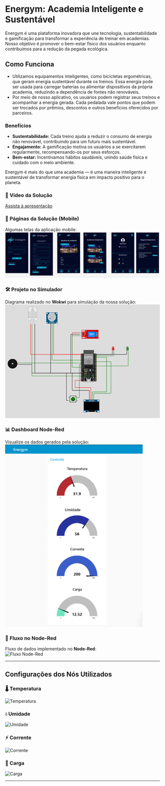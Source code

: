 # **Energym: Academia Inteligente e Sustentável**

Energym é uma plataforma inovadora que une tecnologia, sustentabilidade e gamificação para transformar a experiência de treinar em academias. Nosso objetivo é promover o bem-estar físico dos usuários enquanto contribuímos para a redução da pegada ecológica.

## Como Funciona

- Utilizamos equipamentos inteligentes, como bicicletas ergométricas, que geram energia sustentável durante os treinos. Essa energia pode ser usada para carregar baterias ou alimentar dispositivos da própria academia, reduzindo a dependência de fontes não renováveis.
- Por meio de nosso aplicativo, os usuários podem registrar seus treinos e acompanhar a energia gerada. Cada pedalada vale pontos que podem ser trocados por prêmios, descontos e outros benefícios oferecidos por parceiros.

### Benefícios

- **Sustentabilidade:** Cada treino ajuda a reduzir o consumo de energia não renovável, contribuindo para um futuro mais sustentável.
- **Engajamento:** A gamificação motiva os usuários a se exercitarem regularmente, recompensando-os por seus esforços.
- **Bem-estar:** Incentivamos hábitos saudáveis, unindo saúde física e cuidado com o meio ambiente.

Energym é mais do que uma academia — é uma maneira inteligente e sustentável de transformar energia física em impacto positivo para o planeta.

### 🎥 **Vídeo da Solução**  
[Assista à apresentação](https://www.youtube.com/watch?v=wrTgmf4sM9Q)

### 📱 **Páginas da Solução (Mobile)**  
Algumas telas da aplicação mobile:  
![Páginas Energym](https://github.com/SamaraMoreira/Energym---IOT/blob/main/geral/PagApps.PNG)

### 🛠️ **Projeto no Simulador**  
Diagrama realizado no **Wokwi** para simulação da nossa solução:
![Diagrama](https://github.com/SamaraMoreira/Energym---IOT/blob/main/geral/diagrama.PNG)

### 📊 **Dashboard Node-Red**  
Visualize os dados gerados pela solução:  
![Dashboard Node-Red](https://github.com/SamaraMoreira/Energym---IOT/blob/main/geral/dashboard.PNG)

### 🔄 **Fluxo no Node-Red**  
Fluxo de dados implementado no **Node-Red**:  
![Fluxo Node-Red](https://drive.google.com/uc?id=1FuXiEM4zqZZxVn8x75avT2xfqD0OB3C1)

---

## **Configurações dos Nós Utilizados**

### 🌡️ Temperatura  
![Temperatura](https://drive.google.com/uc?id=1poM5-pc66Zi81XV6tQmacFnn0AEoiIb4)

### 💧 Umidade  
![Umidade](https://drive.google.com/uc?id=1X7Xjuo93W7bdkli6C-PT1_stxeG5QUDY)

### ⚡ Corrente  
![Corrente](https://drive.google.com/uc?id=1poM5-pc66Zi81XV6tQmacFnn0AEoiIb4)

### 🔋 Carga  
![Carga](https://drive.google.com/uc?id=107ATQOV7vKMgJ7CTCwUFcmznVXkyHpHS)

---
